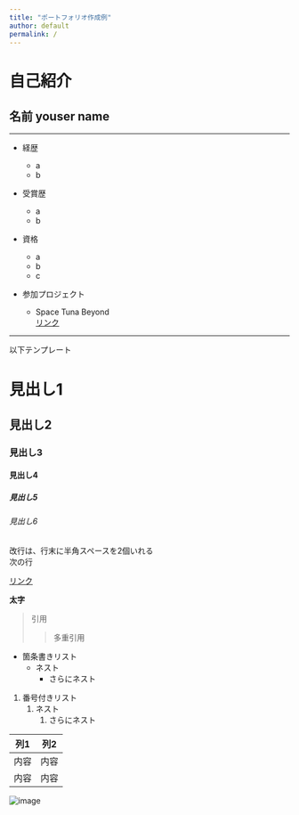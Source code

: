 ```yaml
---
title: "ポートフォリオ作成例"
author: default
permalink: /
---
```


# 自己紹介    
## 名前 youser name 
***
- 経歴  
   - a  
   - b
- 受賞歴  
  - a  
  - b    
- 資格 
  - a  
  - b  
  - c      
    
- 参加プロジェクト  
   - Space Tuna Beyond  
 [リンク](http://3.114.89.112/act_activity/projects/0c3e0ddd88cd2b4f3339c8b8eb4de4969f569a79.html)

---

以下テンプレート

# 見出し1
## 見出し2
### 見出し3
#### 見出し4
##### 見出し5
###### 見出し6

改行は、行末に半角スペースを2個いれる  
次の行

[リンク](https://www.google.co.jp/)

**太字**

> 引用
>> 多重引用


- 箇条書きリスト
  - ネスト
    - さらにネスト


1. 番号付きリスト
   1. ネスト
      1. さらにネスト

  
| 列1  | 列2  |
|-----|-----|
| 内容  | 内容  |
| 内容  | 内容  |

![image](/220422_GitHubPages/assets/images/logo-150.png)
